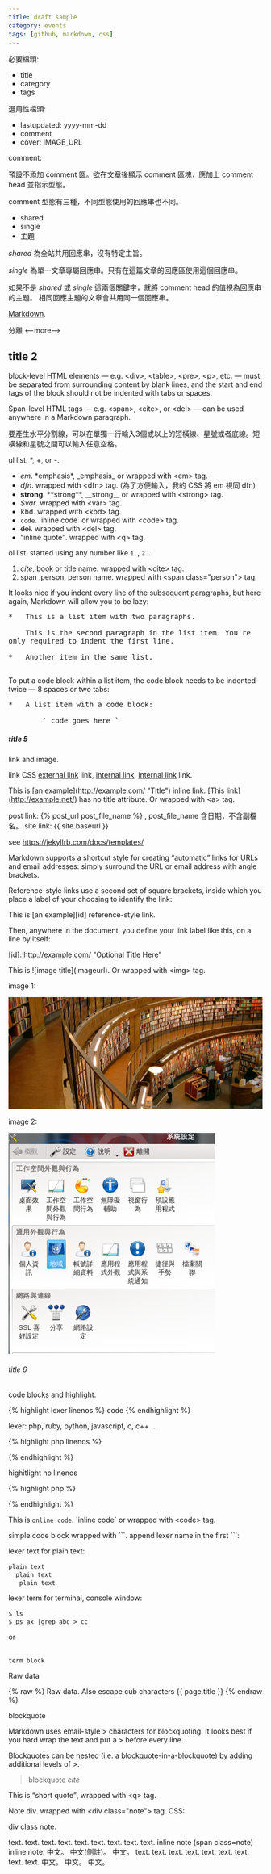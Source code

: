 ```yaml
---
title: draft sample
category: events
tags: [github, markdown, css]
---
```


必要檔頭:

* title
* category
* tags

選用性檔頭:

* lastupdated: yyyy-mm-dd
* comment
* cover: IMAGE_URL

comment:

預設不添加 comment 區。欲在文章後顯示 comment 區塊，應加上 comment head 並指示型態。

comment 型態有三種，不同型態使用的回應串也不同。

* shared
* single
* 主題

*shared* 為全站共用回應串，沒有特定主旨。

*single* 為單一文章專屬回應串。只有在這篇文章的回應區使用這個回應串。

如果不是 *shared* 或 *single* 這兩個關鍵字，就將 comment head 的值視為回應串的主題。
相同回應主題的文章會共用同一個回應串。


[Markdown](http://daringfireball.net/projects/markdown/syntax).

分離 <span>&lt;\-\-more\-\-&gt;</span>

<!--more-->

## title 2

block-level HTML elements — e.g. \<div\>, \<table\>, \<pre\>, \<p\>, etc. — must be separated from surrounding content by blank lines, and the start and end tags of the block should not be indented with tabs or spaces.

Span-level HTML tags — e.g. \<span\>, \<cite\>, or \<del\> — can be used anywhere in a Markdown paragraph.

要產生水平分割線，可以在單獨一行輸入3個或以上的短橫線、星號或者底線。短橫線和星號之間可以輸入任意空格。


ul list. *, +, or -.

* <em>em</em>. \*emphasis\*, \_emphasis\_ or wrapped with \<em\> tag.
* <dfn>dfn</dfn>. wrapped with \<dfn\> tag. (為了方便輸入，我的 CSS 將 em 視同 dfn)
* <strong>strong</strong>.  \*\*strong\*\*, \_\_strong\_\_ or wrapped with \<strong\> tag.
* <var>$var</var>. wrapped with \<var\> tag.
* <kbd>kbd</kbd>. wrapped with \<kbd\> tag.
* <code>code</code>. \`inline code\` or wrapped with \<code\> tag.
* <del>del</del>. wrapped with \<del\> tag.
* <q>inline quote</q>. wrapped with \<q\> tag.

ol list. started using any number like `1.`, `2.`.

1. <cite>cite</cite>, book or title name. wrapped with \<cite\> tag.
2. <span class="person">span .person</span>, person name. wrapped with \<span class="person"\> tag.

It looks nice if you indent every line of the subsequent paragraphs, but here again, Markdown will allow you to be lazy:

<pre>
*   This is a list item with two paragraphs.

    This is the second paragraph in the list item. You're
only required to indent the first line.

*   Another item in the same list.

</pre>

To put a code block within a list item, the code block needs to be indented twice — 8 spaces or two tabs:

<pre>
*   A list item with a code block:

        ` code goes here `
</pre>

##### title 5

link and image.

link CSS <a href="http://www.google.com/">external link</a> link, <a href="http://rocksaying.tw/">internal link</a>, <a href="/archives/234">internal link</a> link.

This is \[an example\](http://example.com/ "Title") inline link. \[This link\](http://example.net/) has no title attribute. Or wrapped with \<a\> tag.

post link: {% post_url post_file_name %} , post_file_name 含日期，不含副檔名。
site link: {{ site.baseurl }}

see https://jekyllrb.com/docs/templates/

Markdown supports a shortcut style for creating “automatic” links for URLs and email addresses: simply surround the URL or email address with angle brackets.

Reference-style links use a second set of square brackets, inside which you place a label of your choosing to identify the link:

This is \[an example\]\[id\] reference-style link.

Then, anywhere in the document, you define your link label like this, on a line by itself:

\[id\]: http://example.com/  "Optional Title Here"

This is \!\[image title\](imageurl). Or wrapped with \<img\> tag.

image 1:

![image title](/assets/images/library.jpg)

image 2:

![small image](/assets/images/Debian8_language.png)

###### title 6

code blocks and highlight.

{% highlight lexer linenos %}
code
{% endhighlight %}

lexer: php, ruby, python, javascript, c, c++ ...

{% highlight php linenos %}
<?php
echo "Hello $name\n"; // test overflow-x: auto. fsd fadfdsa fdsa fdsa fdsa fdsa
echo "Hello $name\n";
echo "Hello $name\n";
echo "Hello $name\n";
echo "Hello $name\n";
echo "Hello $name\n";
echo "Hello $name\n";
echo "Hello $name\n";
echo "Hello $name\n";
?>
{% endhighlight %}

highitlight no linenos

{% highlight php %}
<?php
echo "Hello $name\n";
?>
{% endhighlight %}

This is `online code`. &#96;inline code&#96; or wrapped with \<code\> tag.

simple code block wrapped with &#96;&#96;&#96;. append lexer name in the first &#96;&#96;&#96;:

lexer text for plain text:

```text
plain text
  plain text
   plain text

```

lexer term for terminal, console window:

~~~term
$ ls
$ ps ax |grep abc > cc

~~~

or

<pre><code class="language-term">
term block
</code></pre>

Raw data

{% raw %}
Raw data. Also escape cub characters
{{ page.title }}
{% endraw %}

blockquote

Markdown uses email-style \> characters for blockquoting. It looks best if you hard wrap the text and put a \> before every line.

Blockquotes can be nested (i.e. a blockquote-in-a-blockquote) by adding additional levels of \>.

> blockquote
> <cite>cite</cite>

This is <q>short quote</q>, wrapped with \<q\> tag.

Note div. wrapped with \<div class="note"\> tag. CSS:

<div class="note">
div class note.
</div>

text. text. text. text. text. text. text. text. text.
inline note (<span class="note">span class=note</span>) inline note.
中文。 中文(<span class="note">側註</span>)。 中文。
text. text. text. text. text. text. text. text. text.
中文。 中文。 中文。

